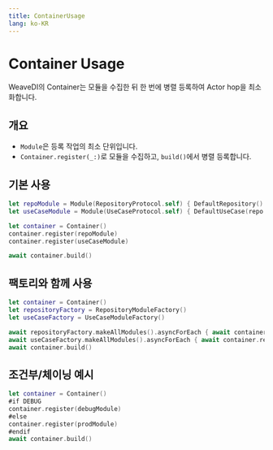 ```yaml
---
title: ContainerUsage
lang: ko-KR
---
```


# Container Usage

WeaveDI의 Container는 모듈을 수집한 뒤 한 번에 병렬 등록하여 Actor hop을 최소화합니다.

## 개요
- `Module`은 등록 작업의 최소 단위입니다.
- `Container.register(_:)`로 모듈을 수집하고, `build()`에서 병렬 등록합니다.

## 기본 사용
```swift
let repoModule = Module(RepositoryProtocol.self) { DefaultRepository() }
let useCaseModule = Module(UseCaseProtocol.self) { DefaultUseCase(repo: DefaultRepository()) }

let container = Container()
container.register(repoModule)
container.register(useCaseModule)

await container.build()
```

## 팩토리와 함께 사용
```swift
let container = Container()
let repositoryFactory = RepositoryModuleFactory()
let useCaseFactory = UseCaseModuleFactory()

await repositoryFactory.makeAllModules().asyncForEach { await container.register($0) }
await useCaseFactory.makeAllModules().asyncForEach { await container.register($0) }
await container.build()
```

## 조건부/체이닝 예시
```swift
let container = Container()
#if DEBUG
container.register(debugModule)
#else
container.register(prodModule)
#endif
await container.build()
```
